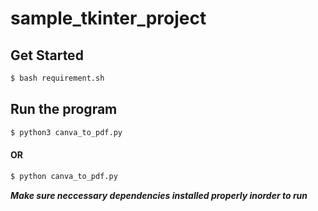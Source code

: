 # sample_tkinter_project

## Get Started
```bash
$ bash requirement.sh
```
## Run the program
```bash
$ python3 canva_to_pdf.py
```
  #### OR ####


```bash
$ python canva_to_pdf.py
```


***Make sure neccessary dependencies installed properly inorder to run***

